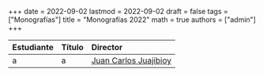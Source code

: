 +++
date      = 2022-09-02
lastmod   = 2022-09-02
draft     = false
tags      = ["Monografías"]
title     = "Monografías 2022"
math      = true
authors = ["admin"]
+++

Estudiante | Título | Director 
:--------- | :---------- | :----------
a | a | [Juan Carlos Juajibioy](https://matematicas.netlify.app/authors/juajibioy-j/)
